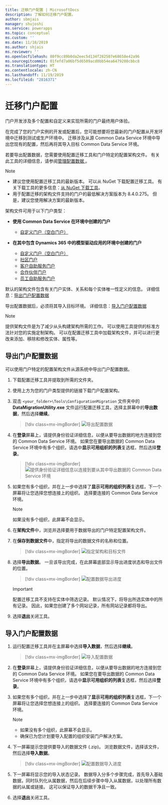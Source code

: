 ```yaml
---
title: 迁移门户配置 | MicrosoftDocs
description: 了解如何迁移门户配置。
author: sbmjais
manager: shujoshi
ms.service: powerapps
ms.topic: conceptual
ms.custom: ''
ms.date: 11/18/2019
ms.author: shjais
ms.reviewer: ''
ms.openlocfilehash: 80f9cc89b0da2eec5d134f282507e68658e42a96
ms.sourcegitcommit: 01fefd7a06bf5d6509acd0bb54ea6479208cbbc8
ms.translationtype: HT
ms.contentlocale: zh-CN
ms.lasthandoff: 11/19/2019
ms.locfileid: "2816371"
---
```

# <a name="migrate-portal-configuration"></a>迁移门户配置

门户开发涉及多个配置和自定义来实现所需的门户最终用户体验。

在完成了您的门户实例的开发或配置后，您可能想要将您最新的门户配置从开发环境中迁移到测试或生产环境中。 迁移涉及从源 Common Data Service 环境中导出您现有的配置，然后再将其导入目标 Common Data Service 环境。

若要导出配置数据，您需要使用配置迁移工具和门户特定的配置架构文件。 有关此工具的详细信息，请参阅[管理配置数据 ](https://docs.microsoft.com/dynamics365/customer-engagement/admin/manage-configuration-data)。

> [!NOTE]
> - 建议您使用配置迁移工具的最新版本。 可以从 NuGet 下载配置迁移工具。 有关下载工具的更多信息：[从 NuGet 下载工具](https://docs.microsoft.com/dynamics365/customer-engagement/developer/download-tools-nuget)。
> - 用于配置迁移的架构文件支持的门户的最低解决方案版本为 8.4.0.275。 但是，建议您使用解决方案的最新版本。

架构文件可用于以下门户类型：

- **使用 Common Data Service 在环境中创建的门户**
    - [自定义门户（空白门户）](https://go.microsoft.com/fwlink/p/?linkid=2110477)

- **在其中包含 Dynamics 365 中的模型驱动应用的环境中创建的门户**
    - [自定义门户（空白门户）](https://go.microsoft.com/fwlink/p/?linkid=2019804)
    - [社区门户](https://go.microsoft.com/fwlink/p/?linkid=2019704)
    - [客户自助服务门户](https://go.microsoft.com/fwlink/p/?linkid=2019705)
    - [合作伙伴门户](https://go.microsoft.com/fwlink/p/?linkid=2019803)
    - [员工自助服务门户](https://go.microsoft.com/fwlink/p/?linkid=2019802)

默认的架构文件包含有关门户实体、关系和每个实体唯一性定义的信息。 详细信息：[导出门户配置数据](#export-portal-configuration-data)

导出配置数据后，必须将其导入目标环境。 详细信息：[导入门户配置数据](#import-portal-configuration-data)

> [!NOTE]
> 提供架构文件是为了减少从头构建架构所需的工作。 可以使用工具提供的标准方法针对您的实施定制架构。 可以在配置迁移工具中加载架构文件，并可以进行更改来添加、移除和修改实体、属性等。

## <a name="export-portal-configuration-data"></a>导出门户配置数据

可以使用门户特定的配置架构文件从源系统中导出门户配置数据。

1.  下载配置迁移工具并提取到所需的文件夹。

2.  使用上方为您的门户类型提供的链接下载门户配置架构。

3.  双击 `<your_folder>\Tools\ConfigurationMigration` 文件夹中的 **DataMigrationUtility.exe** 文件运行配置迁移工具，选择主屏幕中的**导出数据**，然后选择**继续**。
    
    > [!div class=mx-imgBorder]
    > ![导出配置数据](../media/export-config-data.png "导出配置数据")

4.  在**登录**屏幕上，请提供身份验证详细信息，以便从要导出数据的地方连接到您的 Common Data Service 环境。 如果您在要导出数据的 Common Data Service 环境中有多个组织，请选中**显示可用组织的列表**复选框，然后选择**登录**。

    > [!div class=mx-imgBorder]
    > ![提供身份验证详细信息以连接到要从其中导出数据的 Common Data Service 环境](../media/export-config-login.png "提供身份验证详细信息以连接到要从其中导出数据的 Common Data Service 环境")

5.  如果您有多个组织，并在上一步中选择了**显示可用的组织列表**复选框，下一个屏幕将让您选择您想连接上的组织。 选择要连接的 Common Data Service 环境。 

    > [!NOTE]
    > 如果没有多个组织，此屏幕不会显示。

6.  在**架构文件**中，浏览并选择要用于数据导出的门户特定配置架构文件。

7.  在**保存到数据文件**中，指定将导出的数据文件的名称和位置。

    > [!div class=mx-imgBorder]
    > ![指定架构和目标文件](../media/export-config-file-name.png "指定架构和目标文件")

8.  选择**导出数据**。 一旦该导出完成，在此屏幕底部显示导出进度状态和导出文件的位置。

    > [!div class=mx-imgBorder]
    > ![配置数据导出进度](../media/export-config-status.png "配置数据导出进度")

    > [!IMPORTANT]
    > 配置迁移工具不支持在实体中筛选记录。 默认情况下，将导出所选实体中的所有记录。 因此，如果您创建了多个网站记录，所有网站记录都将导出。

9.  选择**退出**关闭工具。

## <a name="import-portal-configuration-data"></a>导入门户配置数据

1.  运行配置迁移工具并在主屏幕中选择**导入数据**，然后选择**继续**。

    > [!div class=mx-imgBorder]
    > ![导入配置数据](../media/import-config-data.png "导入配置数据")

2.  在**登录**屏幕上，请提供身份验证详细信息，以便从要导出数据的地方连接到您的 Common Data Service 环境。 如果您在要导出数据的 Common Data Service 环境中有多个组织，请选中**显示可用组织的列表**复选框，然后选择**登录**。

3.  如果您有多个组织，并在上一步中选择了**显示可用的组织列表**复选框，下一个屏幕将让您选择您想连接上的组织。 选择要连接的 Common Data Service 环境。 

    > [!NOTE]
    > - 如果没有多个组织，此屏幕不会显示。
    > - 确保已为您计划要导入配置的组织安装门户解决方案。

4.  下一屏幕提示您提供要导入的数据文件 (.zip)。 浏览数据文件，选择该文件，然后选择**导入数据**。 

    > [!div class=mx-imgBorder]
    > ![配置数据导入进度](../media/import-config-status.png "配置数据导入进度")

5.  下一屏幕将显示您的导入状态记录。 数据导入分多个步骤完成，首先导入基础数据，同时队列化从属数据，然后在后续步骤中导入从属数据，以处理所有数据的从属或链接。 这可以保证导入的数据干净且一致。 

6.  选择**退出**关闭工具。 
